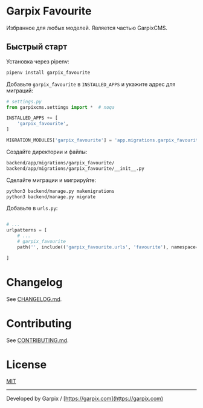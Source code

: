 # Garpix Favourite

Избранное для любых моделей. Является частью GarpixCMS.

## Быстрый старт

Установка через pipenv:

```bash
pipenv install garpix_favourite
```

Добавьте `garpix_favourite` в `INSTALLED_APPS` и укажите адрес для миграций:

```python
# settings.py
from garpixcms.settings import *  # noqa

INSTALLED_APPS += [
    'garpix_favourite',
]

MIGRATION_MODULES['garpix_favourite'] = 'app.migrations.garpix_favourite'
```

Создайте директории и файлы:

```bash
backend/app/migrations/garpix_favourite/
backend/app/migrations/garpix_favourite/__init__.py
```

Сделайте миграции и мигрируйте:

```bash
python3 backend/manage.py makemigrations
python3 backend/manage.py migrate
```

Добавьте в `urls.py`:

```python

# ...
urlpatterns = [
    # ...
    # garpix_favourite
    path('', include(('garpix_favourite.urls', 'favourite'), namespace='garpix_favourite')),

]
```


# Changelog

See [CHANGELOG.md](CHANGELOG.md).

# Contributing

See [CONTRIBUTING.md](CONTRIBUTING.md).

# License

[MIT](LICENSE)

---

Developed by Garpix / [https://garpix.com](https://garpix.com)

